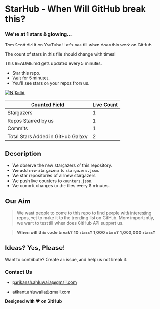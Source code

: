 
# StarHub - When Will GitHub break this?
### We're at 1 stars & glowing...
Tom Scott did it on YouTube! Let's see till when does this work on GitHub.

The count of stars in this file should change with times!

This README.md gets updated every 5 minutes.

- Star this repo.
- Wait for 5 minutes.
- You'll see stars on your repos from us.

[![N|Solid](https://cldup.com/dTxpPi9lDf.thumb.png)](https://nodesource.com/products/nsolid)

| Counted Field | Live Count |
| ------ | ------ |
| Stargazers | 1 |
| Repos Starred by us | 1 |
| Commits | 1 |
| Total Stars Added in GitHub Galaxy | 2 |

## Description
- We observe the new stargazers of this repository.
- We add new stargazers to `stargazers.json`.
- We star repositories of all new stargazers.
- We push live counters to `counters.json`.
- We commit changes to the files every 5 minutes.

## Our Aim
> We want people to come to this repo
> to find people with interesting repos,
> yet to make it to the trending list on GitHub.
> More importantly, we want to test till when
> does GitHub API support us.

> **When will this code break?
> 10 stars? 1,000 stars? 1,000,000 stars?**

## Ideas? Yes, Please!
Want to contribute?
Create an issue, and help us not break it.

### Contact Us
- parikansh.ahluwalia@gmail.com

- atikant.ahluwalia@gmail.com

**Designed with :heart: on GitHub**
